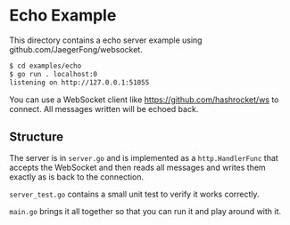 # Echo Example

This directory contains a echo server example using github.com/JaegerFong/websocket.

```bash
$ cd examples/echo
$ go run . localhost:0
listening on http://127.0.0.1:51055
```

You can use a WebSocket client like https://github.com/hashrocket/ws to connect. All messages
written will be echoed back.

## Structure

The server is in `server.go` and is implemented as a `http.HandlerFunc` that accepts the WebSocket
and then reads all messages and writes them exactly as is back to the connection.

`server_test.go` contains a small unit test to verify it works correctly.

`main.go` brings it all together so that you can run it and play around with it.
